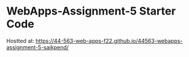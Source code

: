 # WebApps-Assignment-5 Starter Code

Hostted at: https://44-563-web-apps-f22.github.io/44563-webapps-assignment-5-saikpend/